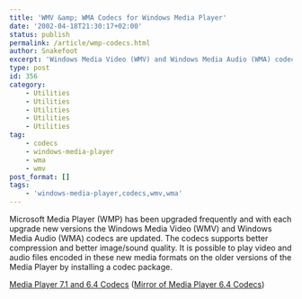 ```yaml
---
title: 'WMV &amp; WMA Codecs for Windows Media Player'
date: '2002-04-18T21:30:17+02:00'
status: publish
permalink: /article/wmp-codecs.html
author: Snakefoot
excerpt: 'Windows Media Video (WMV) and Windows Media Audio (WMA) codecs for Media Player 6.4 and 7.1'
type: post
id: 356
category:
    - Utilities
    - Utilities
    - Utilities
    - Utilities
    - Utilities
tag:
    - codecs
    - windows-media-player
    - wma
    - wmv
post_format: []
tags:
    - 'windows-media-player,codecs,wmv,wma'
---
```

Microsoft Media Player (WMP) has been upgraded frequently and with each upgrade new versions the Windows Media Video (WMV) and Windows Media Audio (WMA) codecs are updated. The codecs supports better compression and better image/sound quality. It is possible to play video and audio files encoded in these new media formats on the older versions of the Media Player by installing a codec package.  
  
[Media Player 7.1 and 6.4 Codecs](http://www.microsoft.com/windows/windowsmedia/forpros/format/codecdownload.aspx) ([Mirror of Media Player 6.4 Codecs](http://www.microsoft.com/downloads/details.aspx?familyid=9be479f8-3b3f-491d-9284-2e1a8fae4584&displaylang=en))